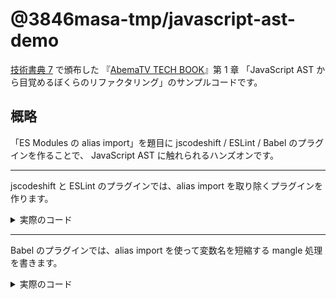 # @3846masa-tmp/javascript-ast-demo

[技術書典 7][技術書典_7] で頒布した
『[AbemaTV TECH BOOK][abematv_tech_book]』第 1 章
「JavaScript AST から目覚めるぼくらのリファクタリング」のサンプルコードです。

[技術書典_7]: https://techbookfest.org/event/tbf07
[abematv_tech_book]: https://techbookfest.org/event/tbf07/circle/5634582229549056

## 概略

「ES Modules の alias import」を題目に jscodeshift / ESLint / Babel のプラグインを作ることで、 JavaScript AST に触れられるハンズオンです。

---

jscodeshift と ESLint のプラグインでは、alias import を取り除くプラグインを作ります。

<details>
<summary>実際のコード</summary>

**Before**

```js
import { filter as filterRx } from 'rx/operators';
import { handleError } from './error-handler';

subject$
  .pipe(filterRx((value) => !!value))
  .subscribe((value) => console.log(value), handleError);
```

**After**

```js
import { filter } from 'rx/operators';
import { handleError } from './error-handler';

subject$
  .pipe(filter((value) => !!value))
  .subscribe((value) => console.log(value), handleError);
```

</details>

---

Babel のプラグインでは、alias import を使って変数名を短縮する mangle 処理を書きます。

<details>
<summary>実際のコード</summary>

**Before**

```js
import { filter as filterRx } from 'rxjs/operators';
import { isNotUndefined } from 'option-t/lib/Undefinable';
import { handleError } from './error-handler';

subject$
  .pipe(filterRx(isNotUndefined))
  .subscribe((value) => console.log(value), handleError);
```

**After**

```js
import { filter as A } from 'rxjs/operators';
import { isNotUndefined as B } from 'option-t/lib/Undefinable';
import { handleError as C } from './error-handler';
subject$.pipe(A(B)).subscribe((value) => console.log(value), C);
```

</details>

